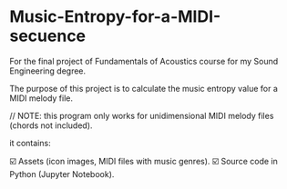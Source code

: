 # Music-Entropy-for-a-MIDI-secuence
For the final project of Fundamentals of Acoustics course for my Sound Engineering degree.

The purpose of this project is to calculate the music entropy value for a MIDI melody file.

// NOTE: this program only works for unidimensional MIDI melody files (chords not included).

it contains:

☑️ Assets (icon images, MIDI files with music genres).
☑️ Source code in Python (Jupyter Notebook).
